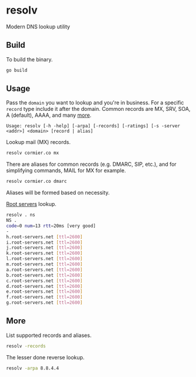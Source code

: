 # resolv

Modern DNS lookup utility

## Build

To build the binary.

```sh
go build
```

## Usage

Pass the `domain` you want to lookup and you're in business. For a specific `record` type
include it after the domain. Common records are MX, SRV, SOA, A (default), AAAA, and 
many [more](https://en.wikipedia.org/wiki/List_of_DNS_record_types).

```
Usage: resolv [-h -help] [-arpa] [-records] [-ratings] [-s -server <addr>] <domain> [record | alias]
```

Lookup mail (MX) records.

```sh
resolv cormier.co mx
```

There are aliases for common records (e.g. DMARC, SIP, etc.), and for simplifying
commands, MAIL for MX for example.

```sh
resolv cormier.co dmarc
```

Aliases will be formed based on necessity.

[Root servers](https://en.wikipedia.org/wiki/Root_name_server) lookup.

```sh
resolv . ns
NS .
code=0 num=13 rtt=20ms [very good]
-
h.root-servers.net [ttl=2600]
i.root-servers.net [ttl=2600]
j.root-servers.net [ttl=2600]
k.root-servers.net [ttl=2600]
l.root-servers.net [ttl=2600]
m.root-servers.net [ttl=2600]
a.root-servers.net [ttl=2600]
b.root-servers.net [ttl=2600]
c.root-servers.net [ttl=2600]
d.root-servers.net [ttl=2600]
e.root-servers.net [ttl=2600]
f.root-servers.net [ttl=2600]
g.root-servers.net [ttl=2600]
```

## More

List supported records and aliases.

```sh
resolv -records
```

The lesser done reverse lookup.

```sh
resolv -arpa 8.8.4.4
```
